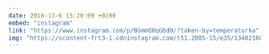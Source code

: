 ```yaml
---
date: 2016-13-6 15:20:09 +0200
embed: "instagram"
link: "https://www.instagram.com/p/BGmmQ0qG6d0/?taken-by=temperaturka"
img: "https://scontent-frt3-1.cdninstagram.com/t51.2885-15/e35/13402160_1428164093876538_1208516888_n.jpg"
---
```


